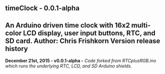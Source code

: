 timeClock - 0.0.1-alpha 
---
An Arduino driven time clock with 16x2 multi-color LCD display, user input buttons, RTC, and SD card.
Author: Chris Frishkorn
Version release history
---
<b>December 21st, 2015 - v0.0.1-alpha -</b> <i>Code forked from RTCplusRGB.ino which runs the underlying RTC, LCD, and SD Arduino shields.</i>